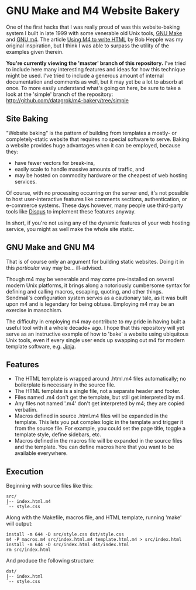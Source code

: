# GNU Make and M4 Website Bakery

One of the first hacks that I was really proud of was this website-baking system I built in late 1999 with some venerable old Unix tools, [GNU Make](http://www.gnu.org/software/make/) and [GNU m4](http://www.gnu.org/software/m4/). The article [Using M4 to write HTML](http://web.archive.org/web/19980529230944/http://www.linuxgazette.com/issue22/using_m4.html) by Bob Hepple was my original inspiration, but I think I was able to surpass the utility of the examples given therein.

**You're currently viewing the 'master' branch of this repository.** I've tried to include here many interesting features and ideas for how this technique might be used. I've tried to include a generous amount of internal documentation and comments as well, but it may yet be a lot to absorb at once. To more easily understand what's going on here, be sure to take a look at the 'simple' branch of the repository: http://github.com/datagrok/m4-bakery/tree/simple

## Site Baking

"Website baking" is the pattern of building from templates a mostly- or completely-static website that requires no special software to serve. Baking a website provides huge advantages when it can be employed, because they:

- have fewer vectors for break-ins, 
- easily scale to handle massive amounts of traffic, and 
- may be hosted on commodity hardware or the cheapest of web hosting services.

Of course, with no processing occurring on the server end, it's not possible to host user-interactive features like comments sections, authentication, or e-commerce systems. These days however, many people use third-party tools like [Disqus](http://disqus.com) to implement these features anyway.

In short, if you're not using any of the dynamic features of your web hosting service, you might as well make the whole site static.

## GNU Make and GNU M4

That is of course only an argument for building static websites. Doing it in this _particular_ way may be... ill-advised.

Though m4 may be venerable and may come pre-installed on several modern Unix platforms, it brings along a notoriously cumbersome syntax for defining and calling macros, escaping, quoting, and other things. Sendmail's configuration system serves as a cautionary tale, as it was built upon m4 and is legendary for being obtuse. Employing m4 may be an exercise in masochism.

The difficulty in employing m4 may contribute to my pride in having built a useful tool with it a whole decade+ ago. I hope that this repository will yet serve as an instructive example of how to 'bake' a website using ubiquitous Unix tools, even if every single user ends up swapping out m4 for modern template software, e.g. [Jinja](http://jinja.pocoo.org/).

## Features

- The HTML template is wrapped around .html.m4 files automatically; no boilerplate is necessary in the source file.
- The HTML template is a single file, not a separate header and footer.
- Files named .m4 don't get the template, but still get interpreted by m4.
- Any files not named '.m4' don't get interpreted by m4; they are copied verbatim.
- Macros defined in source .html.m4 files will be expanded in the template. This lets you put complex logic in the template and trigger it from the source file. For example, you could set the page title, toggle a template style, define sidebars, etc.
- Macros defined in the macros file will be expanded in the source files and the template. You can define macros here that you want to be available everywhere.

## Execution

Beginning with source files like this:

	src/
	|-- index.html.m4
	`-- style.css

Along with the Makefile, macros file, and HTML template, running 'make' will
output:

	install -m 644 -D src/style.css dst/style.css
	m4 -P macros.m4 src/index.html.m4 template.html.m4 > src/index.html
	install -m 644 -D src/index.html dst/index.html
	rm src/index.html

And produce the following structure:

	dst/
	|-- index.html
	`-- style.css
